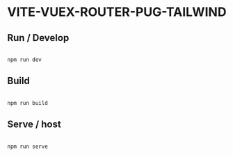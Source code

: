 # VITE-VUEX-ROUTER-PUG-TAILWIND


## Run / Develop

```

npm run dev

```

## Build

```

npm run build

```

## Serve / host

```

npm run serve

```
